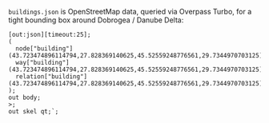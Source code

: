 `buildings.json` is OpenStreetMap data, queried via Overpass Turbo, for a tight bounding box around Dobrogea / Danube Delta:

```
[out:json][timeout:25];
(
  node["building"](43.723474896114794,27.828369140625,45.52559248776561,29.7344970703125);
  way["building"](43.723474896114794,27.828369140625,45.52559248776561,29.7344970703125);
  relation["building"](43.723474896114794,27.828369140625,45.52559248776561,29.7344970703125);
);
out body;
>;
out skel qt;`; 
```
